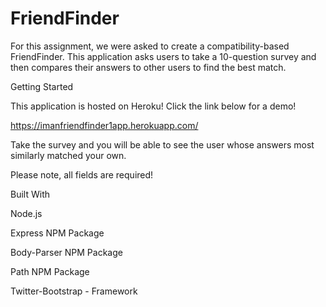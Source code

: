 # FriendFinder


For this assignment, we were asked to create a compatibility-based FriendFinder. This application asks users to take a 10-question survey and then compares their answers to other users to find the best match.


Getting Started


This application is hosted on Heroku! Click the link below for a demo!


https://imanfriendfinder1app.herokuapp.com/

Take the survey and you will be able to see the user whose answers most similarly matched your own.


Please note, all fields are required!



Built With

Node.js

Express NPM Package

Body-Parser NPM Package

Path NPM Package

Twitter-Bootstrap - Framework








